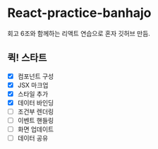 # React-practice-banhajo
회고 6조와 함께하는 리액트 연습으로 혼자 깃허브 만듬.

## 퀵! 스타트

- [x] 컴포넌트 구성
- [x] JSX 마크업
- [x] 스타일 추가
- [x] 데이터 바인딩
- [ ] 조건부 렌더링
- [ ] 이벤트 핸들링
- [ ] 화면 업데이트
- [ ] 데이터 공유